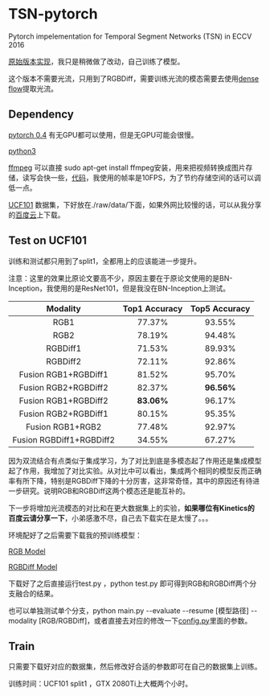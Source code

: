 # TSN-pytorch
Pytorch impelementation for Temporal Segment Networks (TSN) in ECCV 2016

[原始版本实现](https://github.com/yjxiong/tsn-pytorch)，我只是稍微做了改动，自己训练了模型。

这个版本不需要光流，只用到了RGBDiff，需要训练光流的模态需要去使用[dense flow](https://github.com/yjxiong/dense_flow/tree/c9369a32ea491001db5298dfda1fa227a912d34f)提取光流。

## Dependency

[pytorch 0.4](https://pytorch.org/) 有无GPU都可以使用，但是无GPU可能会很慢。

[python3]()

[ffmpeg]() 可以直接 sudo apt-get install ffmpeg安装，用来把视频转换成图片存储，读写会快一些，[代码](https://github.com/JJBOY/TSN-pytorch/blob/master/raw/video2img.sh)，我使用的帧率是10FPS，为了节约存储空间的话可以调低一点。

[UCF101](http://crcv.ucf.edu/data/UCF101.php) 数据集，下好放在./raw/data/下面，如果外网比较慢的话，可以从我分享的[百度云](https://pan.baidu.com/s/1OlGZ5HSy63k8oj_bEcxowA)上下载。

##  Test on UCF101

训练和测试都只用到了split1，全都用上的应该能进一步提升。

注意：这里的效果比原论文要高不少，原因主要在于原论文使用的是BN-Inception，我使用的是ResNet101，但是我没在BN-Inception上测试。

| Modality | Top1 Accuracy   |  Top5 Accuracy      |
| :------: | :-------------: | :----: |
|   RGB1   | 77.37% | 93.55% |
| RGB2 | 78.19% | 94.48% |
| RGBDiff1 | 71.53% | 89.93% |
| RGBDiff2 | 72.11% | 92.86% |
| Fusion RGB1+RGBDiff1 | 81.52% | 95.70% |
| Fusion RGB2+RGBDiff2 | 82.37% | __96.56%__ |
| Fusion RGB1+RGBDiff2 | __83.06%__ | 96.17% |
| Fusion RGB2+RGBDiff1 | 80.15% | 95.35% |
| Fusion RGB1+RGB2 | 77.48% | 92.97% |
| Fusion RGBDiff1+RGBDiff2 | 34.55% | 67.27% |

因为双流结合有点类似于集成学习，为了对比到底是多模态起了作用还是集成模型起了作用，我增加了对比实验。从对比中可以看出，集成两个相同的模型反而正确率有所下降，特别是RGBDiff下降的十分厉害，这非常奇怪，其中的原因还有待进一步研究。说明RGB和RGBDiff这两个模态还是能互补的。

下一步将增加光流模态的对比和在更大数据集上的实验，__如果哪位有Kinetics的百度云请分享一下__，小弟感激不尽，自己去下载实在是太慢了。。。





环境配好了之后需要下载我的预训练模型：

[RGB Model](https://pan.baidu.com/s/15TO-O4yo6Lljoh4sT0x9zA)

[RGBDiff Model](https://pan.baidu.com/s/1vQObFdfjMmb6hb78Feb6lw)

下载好了之后直接运行test.py ，python test.py 即可得到RGB和RGBDiff两个分支融合的结果。

也可以单独测试单个分支，python main.py --evaluate --resume [模型路径] --modality [RGB/RGBDiff]，或者直接去对应的修改一下[config.py](https://github.com/JJBOY/TSN-pytorch/blob/master/config.py)里面的参数。

## Train

只需要下载好对应的数据集，然后修改好合适的参数即可在自己的数据集上训练。

训练时间：UCF101 split1 ，GTX 2080Ti上大概两个小时。